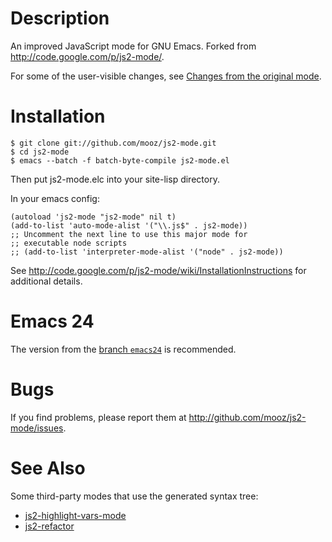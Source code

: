Description
======

An improved JavaScript mode for GNU Emacs. Forked from <http://code.google.com/p/js2-mode/>.

For some of the user-visible changes, see
[Changes from the original mode](https://github.com/mooz/js2-mode/wiki/Changes-from-the-original-mode).

Installation
======

    $ git clone git://github.com/mooz/js2-mode.git
    $ cd js2-mode
    $ emacs --batch -f batch-byte-compile js2-mode.el

Then put js2-mode.elc into your site-lisp directory.

In your emacs config:

    (autoload 'js2-mode "js2-mode" nil t)
    (add-to-list 'auto-mode-alist '("\\.js$" . js2-mode))
    ;; Uncomment the next line to use this major mode for
    ;; executable node scripts
    ;; (add-to-list 'interpreter-mode-alist '("node" . js2-mode))

See <http://code.google.com/p/js2-mode/wiki/InstallationInstructions> for
additional details.

Emacs 24
========

The version from the [branch `emacs24`](https://github.com/mooz/js2-mode/tree/emacs24) is recommended.

Bugs
====

If you find problems, please report them at <http://github.com/mooz/js2-mode/issues>.

See Also
======

Some third-party modes that use the generated syntax tree:

* [js2-highlight-vars-mode](http://mihai.bazon.net/projects/editing-javascript-with-emacs-js2-mode/js2-highlight-vars-mode)
* [js2-refactor](https://github.com/magnars/js2-refactor.el)
